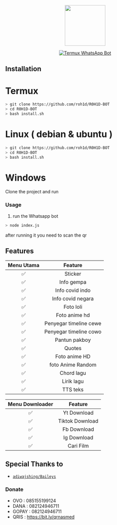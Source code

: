 <p align="center">
<img src="https://i.ibb.co/hs4Zbx8/546902.jpg" width="128" height="128"/>
</p>
<p align="center">
<a href="#"><img title="Termux WhatsApp Bot" src="https://img.shields.io/badge/Termux Whatsapp Bot-green?colorA=%23ff0000&colorB=%23017e40&style=for-the-badge"></a>
</p>

## Installation


# Termux
```bash
> git clone https://github.com/roh1d/R0H1D-BOT
> cd R0H1D-BOT
> bash install.sh

```

# Linux ( debian & ubuntu )
```bash
> git clone https://github.com/roh1d/R0H1D-BOT
> cd R0H1D-BOT
> bash install.sh

```

# Windows

Clone the project and run 



### Usage
1. run the Whatsapp bot

```bash
> node index.js
```

after running it you need to scan the qr


## Features

| Menu Utama |                Feature           |
| :-----------: | :--------------------------------: |
|       ✅       | Sticker          |
|       ✅       | Info gempa                    |
|       ✅       | Info covid indo             |
|       ✅       | Info covid negara   |
|       ✅       | Foto loli  |
|       ✅       | Foto anime hd  |
|       ✅       | Penyegar timeline cewe  |
|       ✅       | Penyegar timeline cowo  |
|       ✅       | Pantun pakboy  |
|       ✅       | Quotes  |
|       ✅       | Foto anime HD  |
|       ✅       | foto Anime Random  |
|       ✅       | Chord lagu  |
|       ✅       | Lirik lagu  |
|       ✅       | TTS teks  |

| Menu Downloader  |          Feature                     |
| :------------: | :---------------------------------------------: |
|       ✅        |   Yt Download                |
|       ✅        |   Tiktok Download 				|
|       ✅        |   Fb Download			|
|       ✅        |   Ig Download
|       ✅        |   Cari Film		                |
                

## Special Thanks to
* [`adiwajshing/Baileys`](https://github.com/adiwajshing/Baileys)

### Donate
* OVO : 085155199124
* DANA : 082124946711
* GOPAY : 082124946711
* QRIS : https://bit.ly/qrnasmed

